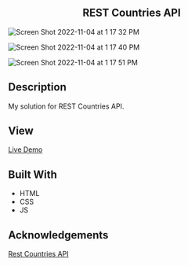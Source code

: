 <h2 align="center"> REST Countries API </h2> 

![Screen Shot 2022-11-04 at 1 17 32 PM](https://user-images.githubusercontent.com/91632194/200036829-9d65a6dd-2ddf-4f8e-bf4a-619127c784cf.png)

![Screen Shot 2022-11-04 at 1 17 40 PM](https://user-images.githubusercontent.com/91632194/200036839-cc3e5d20-c955-4d65-a0a4-76c7034da266.png)

![Screen Shot 2022-11-04 at 1 17 51 PM](https://user-images.githubusercontent.com/91632194/200036847-75e3078e-5231-4c32-9881-4dde46b1ea08.png)

## Description
My solution for REST Countries API. 

## View
[Live Demo](https://knlrvr.github.io/REST-Countries/)

## Built With
- HTML
- CSS
- JS

## Acknowledgements
[Rest Countries API](https://restcountries.com/)
